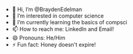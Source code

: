 - 👋 Hi, I’m @BraydenEdelman
- 👀 I’m interested in computer science
- 🌱 I’m currently learning the basics of compsci
- 📫 How to reach me: LinkedIn and Email!
- 😄 Pronouns: He/Him
- ⚡ Fun fact: Honey doesn't expire!
